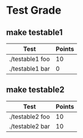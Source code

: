 # Test Grade
## make testable1
| Test | Points |
| ---- | ------ |
| ./testable1 foo | 10 |
| ./testable1 bar | 0 |
## make testable2
| Test | Points |
| ---- | ------ |
| ./testable2 foo | 10 |
| ./testable2 bar | 10 |
